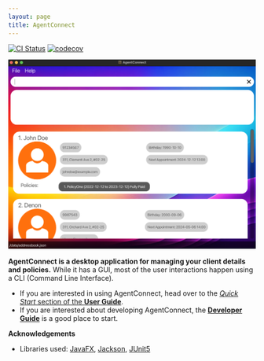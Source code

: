 ```yaml
---
layout: page
title: AgentConnect
---
```


[![CI Status](https://github.com/se-edu/addressbook-level3/workflows/Java%20CI/badge.svg)](https://github.com/se-edu/addressbook-level3/actions)
[![codecov](https://codecov.io/gh/se-edu/addressbook-level3/branch/master/graph/badge.svg)](https://codecov.io/gh/se-edu/addressbook-level3)

![Ui](images/GUI.png)

**AgentConnect is a desktop application for managing your client details and policies.** While it has a GUI, most of the user interactions happen using a CLI (Command Line Interface).

* If you are interested in using AgentConnect, head over to the [_Quick Start_ section of the **User Guide**](UserGuide.md#quick-start).
* If you are interested about developing AgentConnect, the [**Developer Guide**](DeveloperGuide.md) is a good place to start.


**Acknowledgements**

* Libraries used: [JavaFX](https://openjfx.io/), [Jackson](https://github.com/FasterXML/jackson), [JUnit5](https://github.com/junit-team/junit5)
